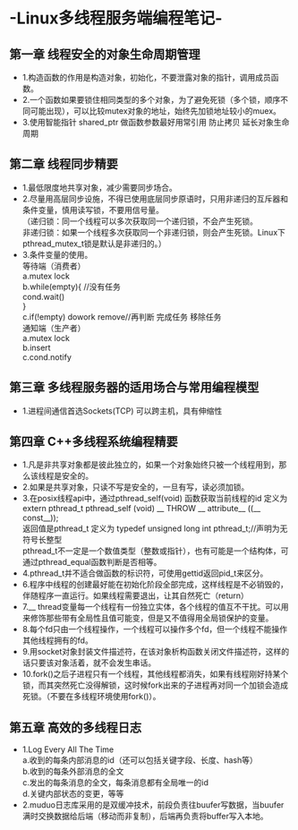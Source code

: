 # -Linux多线程服务端编程笔记-
## 第一章 线程安全的对象生命周期管理 
* 1.构造函数的作用是构造对象，初始化，不要泄露对象的指针，调用成员函数。
* 2.一个函数如果要锁住相同类型的多个对象，为了避免死锁（多个锁，顺序不同可能出现），可以比较mutex对象的地址，始终先加锁地址较小的muex。
* 3.使用智能指针 shared_ptr 做函数参数最好用常引用 防止拷贝 延长对象生命周期
## 第二章 线程同步精要
* 1.最低限度地共享对象，减少需要同步场合。
* 2.尽量用高层同步设施，不得已使用底层同步原语时，只用非递归的互斥器和条件变量，慎用读写锁，不要用信号量。<br>
（递归锁：同一个线程可以多次获取同一个递归锁，不会产生死锁。<br>
  非递归锁：如果一个线程多次获取同一个非递归锁，则会产生死锁。Linux下pthread_mutex_t锁是默认是非递归的。）
* 3.条件变量的使用。<br>
等待端（消费者）<br>
 a.mutex lock<br>
 b.while(empty){ //没有任务<br>
     cond.wait()<br>
 }<br>
 c.if(!empty) dowork remove//再判断 完成任务 移除任务<br>
 通知端（生产者）<br>
 a.mutex lock<br>
 b.insert<br>
 c.cond.notify<br>
 ## 第三章 多线程服务器的适用场合与常用编程模型
 * 1.进程间通信首选Sockets(TCP) 可以跨主机，具有伸缩性
## 第四章 C++多线程系统编程精要
* 1.凡是非共享对象都是彼此独立的，如果一个对象始终只被一个线程用到，那么该线程是安全的。
* 2.如果是共享对象，只读不写是安全的，一旦有写，读必须加锁。
* 3.在posix线程api中，通过pthread_self(void) 函数获取当前线程的id 定义为<br>
extern pthread_t pthread_self (void) __ THROW __ attribute__ ((__ const__));<br>
返回值是pthread_t 定义为 typedef unsigned long int pthread_t;//声明为无符号长整型<br>
pthread_t不一定是一个数值类型（整数或指针），也有可能是一个结构体，可通过pthread_equal函数判断是否相等。
* 4.pthread_t并不适合做函数的标识符，可使用gettid返回pid_t来区分。
* 6.程序中线程的创建最好能在初始化阶段全部完成，这样线程是不必销毁的，伴随程序一直运行。如果线程需要退出，让其自然死亡（return）
* 7.__ thread变量每一个线程有一份独立实体，各个线程的值互不干扰。可以用来修饰那些带有全局性且值可能变，但是又不值得用全局锁保护的变量。
* 8.每个fd只由一个线程操作，一个线程可以操作多个fd，但一个线程不能操作其他线程拥有的fd。
* 9.用socket对象封装文件描述符，在该对象析构函数关闭文件描述符，这样的话只要该对象活着，就不会发生串话。
* 10.fork()之后子进程只有一个线程，其他线程都消失，如果有线程刚好持某个锁，而其突然死亡没得解锁，这时候fork出来的子进程再对同一个加锁会造成死锁。（不要在多线程环境使用fork()）。
## 第五章 高效的多线程日志
* 1.Log Every All The Time<br>
 a.收到的每条内部消息的id（还可以包括关键字段、长度、hash等）<br>
 b.收到的每条外部消息的全文<br>
 c.发出的每条消息的全文，每条消息都有全局唯一的id<br>
 d.关键内部状态的变更，等等<br>
* 2.muduo日志库采用的是双缓冲技术，前段负责往buufer写数据，当buufer满时交换数据给后端（移动而非复制），后端再负责将buffer写入本地。
